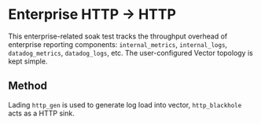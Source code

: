 # Enterprise HTTP -> HTTP

This enterprise-related soak test tracks the throughput overhead of enterprise
reporting components: `internal_metrics`, `internal_logs`, `datadog_metrics`,
`datadog_logs`, etc. The user-configured Vector topology is kept simple.

## Method

Lading `http_gen` is used to generate log load into vector, `http_blackhole`
acts as a HTTP sink.
